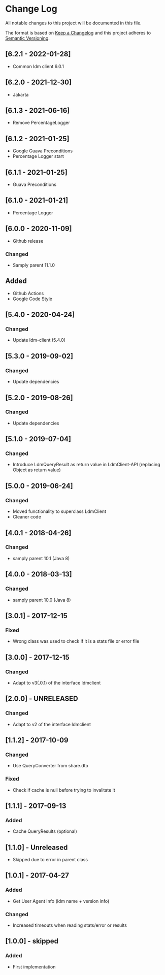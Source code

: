 # Change Log
All notable changes to this project will be documented in this file.

The format is based on [Keep a Changelog](http://keepachangelog.com/)
and this project adheres to [Semantic Versioning](http://semver.org/).
## [6.2.1 - 2022-01-28]
- Common ldm client 6.0.1

## [6.2.0 - 2021-12-30]
- Jakarta

## [6.1.3 - 2021-06-16]
- Remove PercentageLogger

## [6.1.2 - 2021-01-25]
- Google Guava Preconditions
- Percentage Logger start

## [6.1.1 - 2021-01-25]
- Guava Preconditions

## [6.1.0 - 2021-01-21]
- Percentage Logger

## [6.0.0 - 2020-11-09]
- Github release
### Changed
- Samply parent 11.1.0
## Added
- Github Actions
- Google Code Style

## [5.4.0 - 2020-04-24]
### Changed
- Update ldm-client (5.4.0)

## [5.3.0 - 2019-09-02]
### Changed
- Update dependencies

## [5.2.0 - 2019-08-26]
### Changed
- Update dependencies

## [5.1.0 - 2019-07-04]
### Changed
- Introduce LdmQueryResult as return value in LdmClient-API (replacing Object as return value)

## [5.0.0 - 2019-06-24]
### Changed
- Moved functionality to superclass LdmClient
- Cleaner code

## [4.0.1 - 2018-04-26]
### Changed
- samply parent 10.1 (Java 8)

## [4.0.0 - 2018-03-13]
### Changed
- samply parent 10.0 (Java 8)

## [3.0.1] - 2017-12-15
### Fixed
- Wrong class was used to check if it is a stats file or error file

## [3.0.0] - 2017-12-15
### Changed
- Adapt to v3(.0.1) of the interface ldmclient

## [2.0.0] - UNRELEASED
### Changed
- Adapt to v2 of the interface ldmclient

## [1.1.2] - 2017-10-09
### Changed
- Use QueryConverter from share.dto

### Fixed
- Check if cache is null before trying to invalitate it

## [1.1.1] - 2017-09-13
### Added
- Cache QueryResults (optional)

## [1.1.0] - Unreleased
- Skipped due to error in parent class

## [1.0.1] - 2017-04-27
### Added
- Get User Agent Info (ldm name + version info)

### Changed
- Increased timeouts when reading stats/error or results

## [1.0.0] - skipped
### Added
- First implementation
